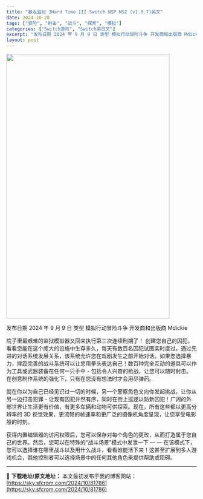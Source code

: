 ```yaml
---
title: "暴走监狱 3Hard Time III Switch NSP NSZ (v1.0.7)英文"
date: 2024-10-28
tags: ["冒险", "射击", "战斗", "探索", "模拟"]
categories: ["Switch游戏", "Switch英日文"]
excerpt: "发布日期 2024 年 9 月 9 日 类型 模拟行动冒险斗争 开发商和出版商 Mdickie 院子里最艰难的监狱模拟器又回来执行第三次连续刑期了！ 创建您自己的囚犯，看看您能在这个庞大的设施中生存多久，每天有数百名囚犯试图实时度过。通过先进的对话系统发展关系，该系统允许您在戏剧发生之前开始对话。如&hellip;"
layout: post
---
```


<img class="aligncenter size-full wp-image-81787" src="https://sky.sfcrom.com/wp-content/uploads/2024/10/2024102805415517.webp" alt="" width="432" height="698" />

发布日期 2024 年 9 月 9 日
类型 模拟行动冒险斗争
开发商和出版商 Mdickie

院子里最艰难的监狱模拟器又回来执行第三次连续刑期了！
创建您自己的囚犯，看看您能在这个庞大的设施中生存多久，每天有数百名囚犯试图实时度过。通过先进的对话系统发展关系，该系统允许您在戏剧发生之前开始对话。如果您选择暴力，摔跤完善的战斗系统可以让您用拳头表达自己！数百种完全互动的道具可以作为工具或武器装备在任何一只手中 - 包括令人兴奋的枪战，让您可以随时射击。在创意制作系统的强化下，只有在您没有想法时才会用尽弹药。

就在你以为自己已经见识过一切的时候，另一个警察角色又向你发起挑战，让你从另一边打击犯罪 - 让现有囚犯井然有序，同时在街上巡逻以防新囚犯！广阔的外部世界让生活更有价值，有更多车辆和动物可供探索。现在，所有这些都以更高分辨率的 3D 视觉效果、更流畅的帧速率和更广泛的摄像机角度呈现，让您享受电影般的时刻。

获得内置编辑器的访问权限后，您可以保存对每个角色的更改，从而打造属于您自己的世界。然后，您可以在特殊的“战斗场景”模式中发泄一下 — — 在该模式下，您可以选择谁在哪里战斗以及用什么战斗，看看谁能活下来！这甚至扩展到多人游戏机会，其他控制者可以选择场景中的任何其他角色来提供帮助或阻碍。

---
📖 **下载地址/原文地址：** 本文最初发布于我的博客网站：[https://sky.sfcrom.com/2024/10/81786](https://sky.sfcrom.com/2024/10/81786)
